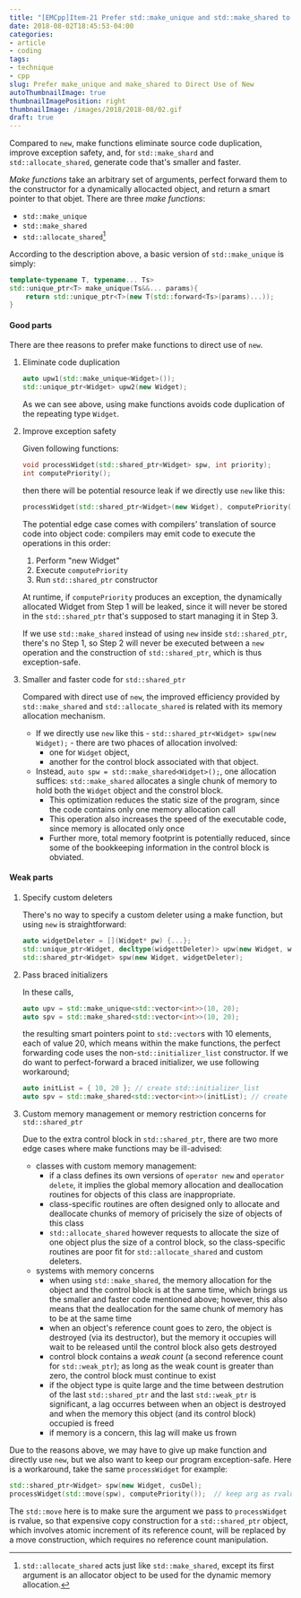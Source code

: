 ```yaml
---
title: "[EMCpp]Item-21 Prefer std::make_unique and std::make_shared to Direct Use of New"
date: 2018-08-02T18:45:53-04:00
categories:
- article
- coding
tags:
- technique
- cpp
slug: Prefer make_unique and make_shared to Direct Use of New
autoThumbnailImage: true
thumbnailImagePosition: right
thumbnailImage: /images/2018/2018-08/02.gif
draft: true
---
```


Compared to `new`, make functions eliminate source code duplication, improve exception safety, and, for `std::make_shard` and `std::allocate_shared`, generate code that's smaller and faster.
<!--more-->

_Make functions_ take an arbitrary set of arguments, perfect forward them to the constructor for a dynamically allocacted object, and return a smart pointer to that objet. There are three _make functions_:

* `std::make_unique`
* `std::make_shared`
* `std::allocate_shared`[^1]

According to the description above, a basic version of `std::make_unique` is simply:

```cpp
template<typename T, typename... Ts>
std::unique_ptr<T> make_unique(Ts&&... params){
    return std::unique_ptr<T>(new T(std::forward<Ts>(params)...));
}
```

#### Good parts

There are thee reasons to prefer make functions to direct use of `new`.

1. Eliminate code duplication

    ```cpp
    auto upw1(std::make_unique<Widget>());
    std::unique_ptr<Widget> upw2(new Widget);
    ```

    As we can see above, using make functions avoids code duplication of the repeating type `Widget`.

2. Improve exception safety

    Given following functions:

    ```cpp
    void processWidget(std::shared_ptr<Widget> spw, int priority);
    int computePriority();
    ```

    then there will be potential resource leak if we directly use `new` like this:

    ```cpp
    processWidget(std::shared_ptr<Widget>(new Widget), computePriority());
    ```

    The potential edge case comes with compilers' translation of source code into object code: compilers may emit code to execute the operations in this order:

    1. Perform "new Widget"
    2. Execute `computePriority`
    3. Run `std::shared_ptr` constructor

    At runtime, if `computePriority` produces an exception, the dynamically allocated Widget from Step 1 will be leaked, since it will never be stored in the `std::shared_ptr` that's supposed to start managing it in Step 3. 

    If we use `std::make_shared` instead of using `new` inside `std::shared_ptr`, there's no Step 1, so Step 2 will never be executed between a `new` operation and the construction of `std::shared_ptr`, which is thus exception-safe.

3. Smaller and faster code for `std::shared_ptr`

    Compared with direct use of `new`, the improved efficiency provided by `std::make_shared` and `std::allocate_shared` is related with its memory allocation mechanism.

    * If we directly use `new` like this - `std::shared_ptr<Widget> spw(new Widget);` - there are two phaces of allocation involved: 
        * one for `Widget` object, 
        * another for the control block associated with that object.
    * Instead, `auto spw = std::make_shared<Widget>();`, one allocation suffices: `std::make_shared` allocates a single chunk of memory to hold both the `Widget` object and the constrol block. 
        * This optimization reduces the static size of the program, since the code contains only one memory allocation call
        * This operation also increases the speed of the executable code, since memory is allocated only once
        * Further more, total memory footprint is potentially reduced, since some of the bookkeeping information in the control block is obviated.

#### Weak parts

1. Specify custom deleters

    There's no way to specify a custom deleter using a make function, but using `new` is straightforward:

    ```cpp
    auto widgetDeleter = [](Widget* pw) {...};
    std::unique_ptr<Widget, decltype(widgettDeleter)> upw(new Widget, widgetDeleter);
    std::shared_ptr<Widget> spw(new Widget, widgetDeleter);
    ```

2. Pass braced initializers

    In these calls,

    ```cpp
    auto upv = std::make_unique<std::vector<int>>(10, 20);
    auto spv = std::make_shared<std::vector<int>>(10, 20);
    ```

    the resulting smart pointers point to `std::vector`s with 10 elements, each of value 20, which means within the make functions, the perfect forwarding code uses the non-`std::initializer_list` constructor. If we do want to perfect-forward a braced initializer, we use following workaround;

    ```cpp
    auto initList = { 10, 20 }; // create std::initializer_list
    auto spv = std::make_shared<std::vector<int>>(initList); // create std:vector using std::initializer_list cotr
    ```

3. Custom memory management or memory restriction concerns for `std::shared_ptr`

    Due to the extra control block in `std::shared_ptr`, there are two more edge cases where make functions may be ill-advised:

    * classes with custom memory management: 
        * if a class defines its own versions of `operator new` and `operator delete`, it implies the global memory allocation and deallocation routines for objects of this class are inappropriate. 
        * class-specific routines are often designed only to allocate and deallocate chunks of memory of pricisely the size of objects of this class
        * `std::allocate_shared` however requests to allocate the size of one object plus the size of a control block, so the class-specific routines are poor fit for `std::allocate_shared` and custom deleters.
    * systems with memory concerns
        * when using `std::make_shared`, the memory allocation for the object and the control block is at the same time, which brings us the smaller and faster code mentioned above; however, this also means that the deallocation for the same chunk of memory has to be at the same time
        * when an object's reference count goes to zero, the object is destroyed (via its destructor), but the memory it occupies will wait to be released until the control block also gets destroyed
        * control block contains a _weak count_ (a second reference count for `std::weak_ptr`); as long as the weak count is greater than zero, the control block must continue to exist
        * if the object type is quite large and the time between destrution of the last `std::shared_ptr` and the last `std::weak_ptr` is significant, a lag occurres between when an object is destroyed and when the memory this object (and its control block) occupied is freed
        * if memory is a concern, this lag will make us frown

Due to the reasons above, we may have to give up make function and directly use `new`, but we also want to keep our program exception-safe. Here is a workaround, take the same `processWidget` for example:

```cpp
std::shared_ptr<Widget> spw(new Widget, cusDel);
processWidget(std::move(spw), computePriority());  // keep arg as rvalue, so it's move-enabled
```

The `std::move` here is to make sure the argument we pass to `processWidget` is rvalue, so that expensive copy construction for a `std::shared_ptr` object, which involves atomic increment of its reference count, will be replaced by a move construction, which requires no reference count manipulation.

[^1]: `std::allocate_shared` acts just like `std::make_shared`, except its first argument is an allocator object to be used for the dynamic memory allocation.